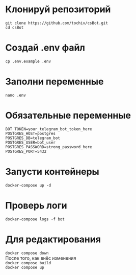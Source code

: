 # Клонируй репозиторий
`git clone https://github.com/tochiv/csBot.git`<br>
`cd csBot`

# Создай .env файл
`cp .env.example .env`

# Заполни переменные
`nano .env`

# Обязательные переменные
`BOT_TOKEN=your_telegram_bot_token_here`<br>
`POSTGRES_HOST=postgres`<br>
`POSTGRES_DB=telegram_bot`<br>
`POSTGRES_USER=bot_user`<br>
`POSTGRES_PASSWORD=strong_password_here`<br>
`POSTGRES_PORT=5432`<br>

# Запусти контейнеры
`docker-compose up -d`

# Проверь логи
`docker-compose logs -f bot`

# Для редактирования
`docker compose down`<br>
После того, как внёс изменения<br>
`docker compose build`<br>
`docker compose up`<br>
